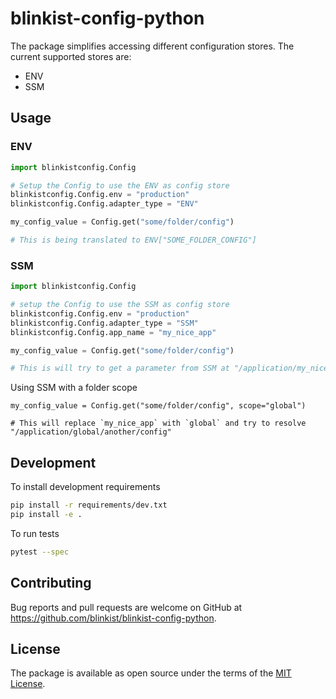 # blinkist-config-python
The package simplifies accessing different configuration stores. The current supported stores are:
- ENV
- SSM
## Usage
### ENV
```python
import blinkistconfig.Config

# Setup the Config to use the ENV as config store
blinkistconfig.Config.env = "production"
blinkistconfig.Config.adapter_type = "ENV"

my_config_value = Config.get("some/folder/config")

# This is being translated to ENV["SOME_FOLDER_CONFIG"]

```

### SSM
```python
import blinkistconfig.Config

# setup the Config to use the SSM as config store
blinkistconfig.Config.env = "production"
blinkistconfig.Config.adapter_type = "SSM"
blinkistconfig.Config.app_name = "my_nice_app"

my_config_value = Config.get("some/folder/config")

# This is will try to get a parameter from SSM at "/application/my_nice_app/some/folder/config"

```
Using SSM with a folder scope
```
my_config_value = Config.get("some/folder/config", scope="global")

# This will replace `my_nice_app` with `global` and try to resolve "/application/global/another/config"
```

## Development

To install development requirements

```bash
pip install -r requirements/dev.txt
pip install -e .
```

To run tests

```bash
pytest --spec
```

## Contributing

Bug reports and pull requests are welcome on GitHub at https://github.com/blinkist/blinkist-config-python.

## License

The package is available as open source under the terms of the [MIT License](http://opensource.org/licenses/MIT).
